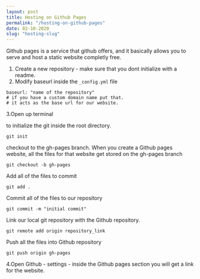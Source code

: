 ```yaml
---
layout: post
title: Hosting on Github Pages
permalink: "/hosting-on-github-pages"
date: 02-10-2020
slug: "hosting-slug"
---
```


Github pages is a service that github offers, and it basically allows you to serve and host a static website completly free.

1. Create a new repository - make sure that you dont initialize with a readme.
2. Modify baseurl inside the `_config.yml` file

```
baseurl: "name of the repository"
# if you have a custom domain name put that.
# it acts as the base url for our website.
```

3.Open up terminal

to initialize the git inside the root directory.

```
git init
```

checkout to the gh-pages branch.
When you create a Github pages website, all the files for that website get stored on the gh-pages branch

```
git checkout -b gh-pages
```

Add all of the files to commit

```
git add .
```

Commit all of the files to our repository

```
git commit -m "initial commit"
```

Link our local git repository with the Github repository.

```
git remote add origin repository_link
```

Push all the files into Github repository

```
git push origin gh-pages
```

4.Open Github - settings - inside the Github pages section you will get a link for the website.
